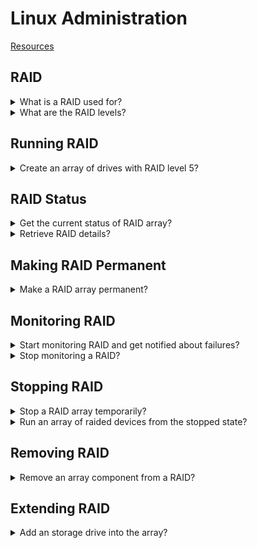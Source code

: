 # Linux Administration
[Resources](README.md)

## RAID

<details>
<summary>What is a RAID used for?</summary>

> **Redundant Array of Independent Drives** is a mechanism in which multiple
> disks are combined for more reliablity and speed.
>
> ---
> **Resources**
> - mdadm(1)
> ---
> **References**
> ---
</details>

<details>
<summary>What are the RAID levels?</summary>

> **RAID 0**
> **RAID 1**
> **RAID 3**
>
> Similar to RAID 5 but with parities on only one drive.
>
> **RAID 4**
> **RAID 5**
> **RAID 6**
> **RAID 10**
> ---
> **Resources**
> - mdadm(1)
> ---
> **References**
> ---
</details>

## Running RAID

<details>
<summary>Create an array of drives with RAID level 5?</summary>

> **Description**
>
> ```sh
> mdadm --create --verbose /dev/md0 --level 5 --raid-devices 3 /dev/sda /dev/sdb /dev/sdc
> ``````
>
> ---
> **Resources**
> - mdadm(1)
> ---
> **References**
> ---
</details>

## RAID Status

<details>
<summary>Get the current status of RAID array?</summary>

> ```sh
> cat /proc/mdstat
> watch -n1 cat /proc/mdstat
> ``````
>
> ---
> **Resources**
> - mdadm(1)
> ---
> **References**
> ---
</details>

<details>
<summary>Retrieve RAID details?</summary>

> **Description**
>
> ```sh
> mdadm --detail --scan
> mdadm --detail /dev/md0
> ``````
>
> ---
> **Resources**
> - mdadm(1)
> ---
> **References**
> ---
</details>

## Making RAID Permanent

<details>
<summary>Make a RAID array permanent?</summary>

> **Description**
>
> ```sh
> mdadm --detail --scan >> /etc/mdadm.conf
> ``````
>
> ---
> **Resources**
> - mdadm(1)
> ---
> **References**
> ---
</details>

## Monitoring RAID

<details>
<summary>Start monitoring RAID and get notified about failures?</summary>

> Edit `mdadm(1)` configuration `/etc/mdadm.conf`, and specify `MAILADDR`,
> `MAILFROM` and `PROGRAM`.
>
> ```sh
> mdadm --monitor --scan --test
> ``````
>
> ---
> **Resources**
> - mdadm(1)
> ---
> **References**
> ---
</details>

<details>
<summary>Stop monitoring a RAID?</summary>

> ```sh
> mdadm --monitor --stop
> ``````
>
> ---
> **Resources**
> - mdadm(1)
> ---
> **References**
> ---
</details>

## Stopping RAID

<details>
<summary>Stop a RAID array temporarily?</summary>

> ```sh
> mdadm --stop /dev/md0
> ``````
>
> ---
> **Resources**
> - mdadm(1)
> ---
> **References**
> ---
</details>

<details>
<summary>Run an array of raided devices from the stopped state?</summary>

> ```sh
> mdadm --assemble /dev/md0 /dev/sda /dev/sdb /dev/sdc
> ``````
>
> ---
> **Resources**
> - mdadm(1)
> ---
> **References**
> ---
</details>

## Removing RAID

<details>
<summary>Remove an array component from a RAID?</summary>

> **Description**
>
> ```sh
> mdadm --manage /dev/md0 --fail /dev/sdX
> mdadm --manage /dev/md0 --remove /dev/sdX
> mdadm --zero-superblock /dev/sdX
> mdadm --detail --scan >> /etc/mdadm.conf
> ``````
>
> ---
> **Resources**
> - mdadm(1)
>
> ---
> **References**
> ---
</details>

## Extending RAID

<details>
<summary>Add an storage drive into the array?</summary>

> **Description**
>
> ```sh
> fdisk /dev/sdd
> mdadm --manage /dev/md0 --add /dev/sdd
> ``````
>
> ---
> **Resources**
> - mdadm(1)
> ---
> **References**
> ---
</details>

